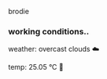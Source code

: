 brodie

<!--weather_start-->
### working conditions..

weather: overcast clouds ☁️

temp: 25.05 °C 🥶

<!--weather_end-->
